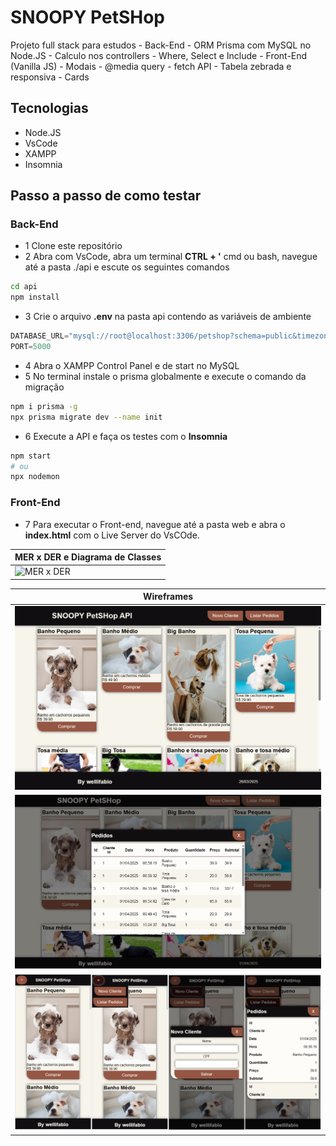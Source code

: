 # SNOOPY PetSHop
Projeto full stack para estudos
    - Back-End
        - ORM Prisma com MySQL no Node.JS
        - Calculo nos controllers
        - Where, Select e Include
    - Front-End (Vanilla JS)
        - Modais
        - @media query
        - fetch API
        - Tabela zebrada e responsiva
        - Cards
## Tecnologias
- Node.JS
- VsCode
- XAMPP
- Insomnia
## Passo a passo de como testar
### Back-End
- 1 Clone este repositório
- 2 Abra com VsCode, abra um terminal **CTRL + '** cmd ou bash, navegue até a pasta ./api e escute os seguintes comandos
```bash
cd api
npm install
```
- 3 Crie o arquivo **.env** na pasta api contendo as variáveis de ambiente
```js
DATABASE_URL="mysql://root@localhost:3306/petshop?schema=public&timezone=UTC"
PORT=5000
```
- 4 Abra o XAMPP Control Panel e de start no MySQL
- 5 No terminal instale o prisma globalmente e execute o comando da migração
```bash
npm i prisma -g
npx prisma migrate dev --name init
```
- 6 Execute a API e faça os testes com o **Insomnia**
```bash
npm start
# ou
npx nodemon
```
### Front-End
- 7 Para executar o Front-end, navegue até a pasta web e abra o **index.html** com o Live Server do VsCOde.

|MER x DER e Diagrama de Classes|
|-|
|![MER x DER](./docs/der+dc.png)|

|Wireframes|
|-|
|![Wireframe01](./docs/prints/wireframe01.png)|
|![Wireframe02](./docs/prints/wireframe02.png)|
|![Wireframe03](./docs/prints/wireframe03.png)|